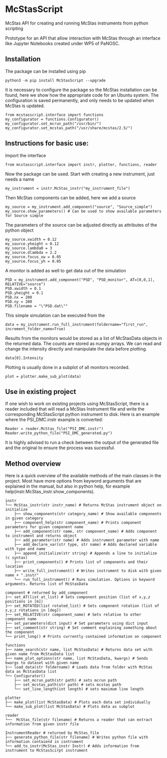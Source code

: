 # McStasScript
McStas API for creating and running McStas instruments from python scripting

Prototype for an API that allow interaction with McStas through an interface like Jupyter Notebooks created under WP5 of PaNOSC.

## Installation
The package can be installed using pip

    python3 -m pip install McStasScript --upgrade

It is necessary to configure the package so the McStas installation can be found, here we show how the appropriate code for an Ubuntu system. The configuration is saved permanently, and only needs to be updated when McStas is updated.

    from mcstasscript.interface import functions
    my_configurator = functions.Configurator()
    my_configurator.set_mcrun_path("/usr/bin/")
    my_configurator.set_mcstas_path("/usr/share/mcstas/2.5/")


## Instructions for basic use:
Import the interface 

    from mcstasscript.interface import instr, plotter, functions, reader

Now the package can be used. Start with creating a new instrument, just needs a name

    my_instrument = instr.McStas_instr("my_instrument_file")

Then McStas components can be added, here we add a source

    my_source = my_instrument.add_component("source", "Source_simple")
    my_source.show_parameters() # Can be used to show available parameters for Source simple

The parameters of the source can be adjusted directly as attributes of the python object

    my_source.xwidth = 0.12
    my_source.yheight = 0.12
    my_source.lambda0 = 3
    my_source.dlambda = 2.2
    my_source.focus_xw = 0.05
    my_source.focus_yh = 0.05
    
A monitor is added as well to get data out of the simulation

    PSD = my_instrument.add_component("PSD", "PSD_monitor", AT=[0,0,1], RELATIVE="source") 
    PSD.xwidth = 0.1
    PSD.yheight = 0.1
    PSD.nx = 200
    PSD.ny = 200
    PSD.filename = "\"PSD.dat\""

This simple simulation can be executed from the 

    data = my_instrument.run_full_instrument(foldername="first_run", increment_folder_name=True)

Results from the monitors would be stored as a list of McStasData objects in the returned data. The counts are stored as numpy arrays. We can read and change the intensity directly and manipulate the data before plotting.

    data[0].Intensity
    
Plotting is usually done in a subplot of all monitors recorded.    

    plot = plotter.make_sub_plot(data)

## Use in existing project
If one wish to work on existing projects using McStasScript, there is a reader included that will read a McStas Instrument file and write the corresponding McStasScript python instrument to disk. Here is an example where the PSI_DMC.instr example is converted:

    Reader = reader.McStas_file("PSI_DMC.instr")
    Reader.write_python_file("PSI_DMC_generated.py")

It is highly advised to run a check between the output of the generated file and the original to ensure the process was sucessful.

## Method overview
Here is a quick overview of the available methods of the main classes in the project. Most have more options from keyword arguments that are explained in the manual, but also in python help, for example help(instr.McStas_instr.show_components).

    instr
    └── McStas_instr(str instr_name) # Returns McStas instrument object on initialize
        ├── show_components(str category_name) # Show available components in given category
        ├── component_help(str component_name) # Prints component parameters for given component name   
        ├── add_component(str name, str component_name) # Adds component to instrument and returns object
        ├── add_parameter(str name) # Adds instrument parameter with name
        ├── add_declare_var(str type, str name) # Adds declared variable with type and name
        ├── append_initialize(str string) # Appends a line to initialize (c syntax)
        ├── print_components() # Prints list of components and their location
        ├── write_full_instrument() # Writes instrument to disk with given name + ".instr"
        └── run_full_instrument() # Runs simulation. Options in keyword arguments. Returns list of McStasData
        
    component # returned by add_component
    ├── set_AT(list at_list) # Sets component position (list of x,y,z positions in [m])
    ├── set_ROTATED(list rotated_list) # Sets component rotation (list of x,y,z rotations in [deg])
    ├── set_RELATIVE(str component_name) # Sets relative to other component name
    ├── set_parameters(dict input) # Set parameters using dict input
    ├── set_comment(str string) # Set comment explaining something about the component
    └── print_long() # Prints currently contained information on component
    
    functions
    ├── name_search(str name, list McStasData) # Returns data set with given name from McStasData list
    ├── name_plot_options(str name, list McStasData, kwargs) # Sends kwargs to dataset with given name
    ├── load_data(str foldername) # Loads data from folder with McStas data as McStasData list
    └── Configurator()
        ├── set_mcrun_path(str path) # sets mcrun path
        ├── set_mcstas_path(str path) # sets mcstas path
        └── set_line_length(int length) # sets maximum line length
    
    plotter
    ├── make_plot(list McStasData) # Plots each data set individually
    └── make_sub_plot(list McStasData) # Plots data as subplot
    
    reader
    └──  McStas_file(str filename) # Returns a reader that can extract information from given instr file

    InstrumentReader # returned by McStas_file
    ├── generate_python_file(str filename) # Writes python file with information contaiend in isntrument
    └── add_to_instr(McStas_instr Instr) # Adds information from instrument to McStasScirpt instrument
